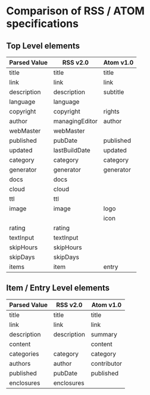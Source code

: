 # Comparison of RSS / ATOM specifications

## Top Level elements

| Parsed Value  | RSS v2.0      | Atom v1.0     |
| ------------- | ------------- | ------------- |
| title         | title         | title         |
| link          | link          | link          |
| description   | description   | subtitle      |
| language      | language      |               |
| copyright     | copyright     | rights        |
| author        | managingEditor| author        |
| webMaster     | webMaster     |               |
| published     | pubDate       | published     |
| updated       | lastBuildDate | updated       |
| category      | category      | category      |
| generator     | generator     | generator     |
| docs          | docs          |               |
| cloud         | cloud         |               |
| ttl           | ttl           |               |
| image         | image         | logo          |
|               |               | icon          |
| rating        | rating        |               |
| textInput     | textInput     |               |
| skipHours     | skipHours     |               |
| skipDays      | skipDays      |               |
| items         | item          | entry         |

## Item / Entry Level elements

| Parsed Value  | RSS v2.0      | Atom v1.0     |
| ------------- | ------------- | ------------- |
| title         | title         | title         |
| link          | link          | link          |
| description   | description   | summary       |
| content       |               | content       |
| categories    | category      | category      |
| authors       | author        | contributor   |
| published     | pubDate       | published     |
| enclosures    | enclosures    | 
